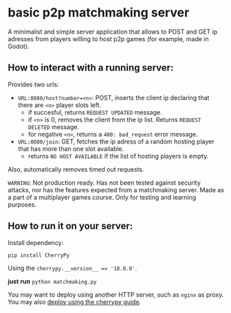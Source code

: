 # basic p2p matchmaking server

A minimalist and simple server application that allows to POST and GET ip adresses from players willing to host p2p games (for example, made in Godot).

## How to interact with a running server:
Provides two urls:

* `URL:8080/host?number=<n>`: POST, inserts the client ip declaring that there are `<n>` player slots left.
    * if succesful, returns `REQUEST UPDATED` message.
    * if `<n>` is 0, removes the client from the ip list. Returns `REQUEST DELETED` message.
    * for negative `<n>`, returns a `400: bad_request` error message.
* `URL:8080/join`: GET, fetches the ip adress of a random hosting player that has more than one slot available.
    * returns `NO HOST AVAILABLE` if the list of hosting players is empty.

Also, automatically removes timed out requests.

`WARNING`: Not production ready. Has not been tested against security attacks, nor has the features expected from a matchmaking server.
Made as a part of a multiplayer games course. Only for testing and learning purposes.
 

## How to run it on your server:
Install dependency:
```
pip install CherryPy
```

Using the `cherrypy.__version__ == '18.8.0'`.

**just run**
```python matchmaking.py```

You may want to deploy using another HTTP server, such as `nginx` as proxy. You may also [deploy using the cherrypy guide](https://docs.cherrypy.dev/en/latest/deploy.html).
